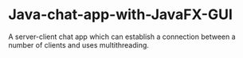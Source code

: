 # Java-chat-app-with-JavaFX-GUI
A server-client chat app which can establish a connection between a number of clients and uses multithreading.
